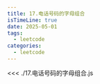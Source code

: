 ```yaml
---
title: 17.电话号码的字母组合
isTimeLine: true
date: 2025-05-01
tags:
  - leetcode
categories:
  - leetcode
---
```


<<< ./17.电话号码的字母组合.js
